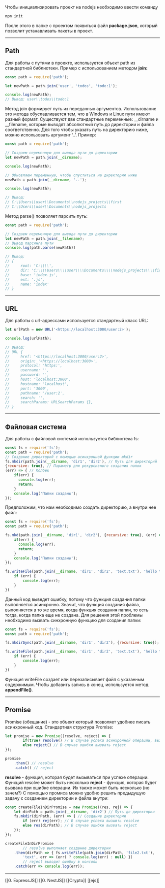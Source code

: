 Чтобы инициализировать проект на nodejs необходимо ввести команду
```bash
npm init
```
После этого в папке с проектом появиться файл **package.json**, который позволит устанавливать пакеты в проект.

---
## Path
Для работы с путями в проекте, используется объект path из стандартной библиотеки. Пример с использованием методом **join:**
```jsx
const path = require('path');

let newPath = path.join('user', 'todos', 'todo:1');

console.log(newPath);
// Вывод: user\\todos\\todo:1
```
Метод join формирует путь из переданных аргументов. Использование это метода обуславливается тем, что в Windows и Linux пути имеют разный формат.
Существуют две стандартные переменные: __dirname и __filename, которые выводят абсолютный путь до директории и файла соответственно. Для того чтобы указать путь на директорию ниже, можно использовать аргумент ‘..’. Пример:

```jsx
const path = require('path');

// Создаем переменную для вывода пути до директории
let newPath = path.join(__dirname);

console.log(newPath);

// Обновляем переменную, чтобы спуститься на директорию ниже
newPath = path.join(__dirname, '..');

console.log(newPath);

// Вывод:
// C:\\Users\\user\\Documents\\nodejs_projects\\first
// C:\\Users\\user\\Documents\\nodejs_projects
```
Метод parse() позволяет парсить путь:
```jsx
const path = require('path');

// Создаем переменную для вывода пути до директории
let newPath = path.join(__filename);
// Вывод парсинга пути
console.log(path.parse(newPath))

// Вывод:
// {
//     root: 'C:\\\\',
//     dir: 'C:\\\\Users\\\\user\\\\Documents\\\\nodejs_projects\\\\first',
//     base: 'index.js',
//     ext: '.js',
//     name: 'index'
// }
```
---
## URL
Для работы с url-адрессами используется стандартный класс URL:
```jsx
let urlPath = new URL('<https://localhost:3000/user:2>');

console.log(urlPath);

// Вывод:
// URL {
//     href: '<https://localhost:3000/user:2>',
//     origin: '<https://localhost:3000>',
//     protocol: 'https:',
//     username: '',
//     password: '',
//     host: 'localhost:3000',
//     hostname: 'localhost',
//     port: '3000',
//     pathname: '/user:2',
//     search: '',
//     searchParams: URLSearchParams {},
// }  
```
---
## Файловая система
Для работы с файловой системой используется библиотека fs:
```jsx
const fs = require('fs');
const path = require('path');
// Создание директорий с помощью асинхронной функции mkdir
fs.mkdir(path.join(__dirname, 'dir1', 'dir2'), // Путь для директорий
{recursive: true}, // Параметр для рекурсивного создания папок
(err) => { // Колбек 
    if(err) {
      console.log(err);
      return;  
    }
    console.log('Папки созданы');
});

```

Предположим, что нам необходимо создать директорию, а внутри нее файл:
```jsx
const fs = require('fs');
const path = require('path');

fs.mkd(path.join(__dirname, 'dir1', 'dir2'), {recursive: true}, (err) => {
    if(err) {
      console.log(err);
      return;  
    }
    console.log('Папки созданы');
});

fs.writeFile(path.join(__dirname, 'dir1', 'dir2', 'text.txt'), 'hello txt', (err) => {
    if (err) {
        console.log(err);
    }
})
```

Данный код выведет ошибку, потому что функция создания папки выполняется асинхронно. Значит, что функция создания файла, выполняется в то же время, когда функция создания папки, то есть тогда, когда папка еще не создана. Для решения этой проблемы необходимо вызвать синхронную функцию для создания папки:
```jsx
const fs = require('fs');
const path = require('path');

fs.mkdirSync(path.join(__dirname, 'dir1', 'dir2'), {recursive: true});

fs.writeFile(path.join(__dirname, 'dir1', 'dir2', 'text.txt'), 'hello txt', (err) => {
    if (err) {
        console.log(err);
    }
})
```
Функция writeFile создает или перезаписывает файл с указанным содержимым. Чтобы добавить запись в конец, используется метод **appendFile()**.

---
## Promise

Promise (обещание) - это объект который позволяет удобнее писать асинхронный код. Стандартная структура Promise:
```jsx
let promise = new Promise((resolve, reject) => {
		if(true) resolve() // В случае успеха асинхронной операции, вызвать resolve
		else reject() // В случае ошибки вызвать reject
});

promise
	.then() // resolve
	.catch() // reject
```

**resolve** - функция, которая будет вызываться при успехе операции. Функций resolve может быть несколько
**reject** - функция, которая будет вызвана при ошибке операции. Их также может быть несколько (но зачем?)
С помощью промиса можно удобно решить предыдущую задачу с созданием директории и файла внутри:
```jsx
const createFileInDirPromise = new Promise((res, rej) => {
    let dirPath = path.join(__dirname, 'dir2') // Путь до директории
    fs.mkdir(dirPath, (err) => { // Создание директории
        if (err) rej(err); // В случае успеха вызывть resolve
        else res(dirPath); // В случае ошибки вызвать reject
    });
});

createFileInDirPromise
		// resolve выполняет создание директории
    .then(dirPath => { fs.writeFile(path.join(dirPath, 'file2.txt'), 
		'text', err => (err) ? console.log(err) : null) }) 
		// reject выводит ошибку в консоль
    .catch(err => console.log(err)); 
```

---
[[0. ExpressJS]]
[[0. NestJS]]
[[Crypto]]
[[ejs]]
